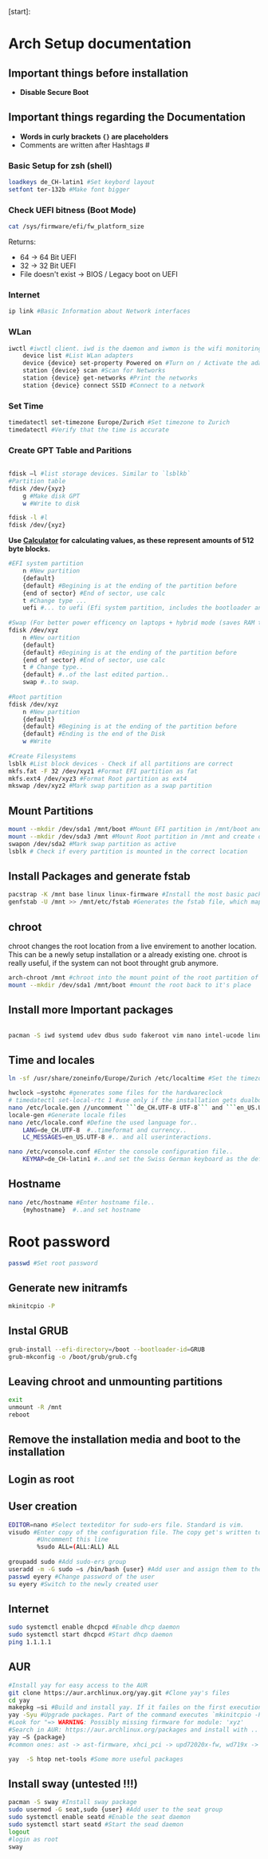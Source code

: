 [start]: 
# Arch Setup documentation 

## Important things before installation
- **Disable Secure Boot**
  
## Important things regarding the Documentation
- **Words in curly brackets `{}` are placeholders**
- Comments are written after Hashtags #

### Basic Setup for zsh (shell)
```bash
loadkeys de_CH-latin1 #Set keybord layout
setfont ter-132b #Make font bigger
```

### Check UEFI bitness (Boot Mode)
```bash
cat /sys/firmware/efi/fw_platform_size 
```
Returns:
- 64 -> 64 Bit UEFI
- 32 -> 32 Bit UEFI
- File doesn't exist -> BIOS / Legacy boot on UEFI


### Internet
```bash
ip link #Basic Information about Network interfaces
```

### WLan 
```bash
iwctl #iwctl client. iwd is the daemon and iwmon is the wifi monitoring tool 
    device list #List WLan adapters
    device {device} set-property Powered on #Turn on / Activate the adapter 
    station {device} scan #Scan for Networks
    station {device} get-networks #Print the networks
    station {device} connect SSID #Connect to a network
```

### Set Time
```bash
timedatectl set-timezone Europe/Zurich #Set timezone to Zurich
timedatectl #Verify that the time is accurate
```

### Create GPT Table and Paritions
```bash

fdisk –l #list storage devices. Similar to `lsblkb` 
#Partition table
fdisk /dev/{xyz} 
	g #Make disk GPT
	w #Write to disk 

fdisk -l #l
fdisk /dev/{xyz}
```

**Use [Calculator](https://eyer.life/sectorcalc) for calculating values, as these represent amounts of 512 byte blocks.** 
```bash
#EFI system partition
	n #New partition
	{default} 
	{default} #Begining is at the ending of the partition before
	{end of sector} #End of sector, use calc
	t #Change type ...
	uefi #... to uefi (Efi system partition, includes the bootloader and stuff)
	 
#Swap (For better power efficency on laptops + hybrid mode (saves RAM to Disk)) 
fdisk /dev/xyz 
	n #New oartition
	{default} 
	{default} #Begining is at the ending of the partition before
	{end of sector} #End of sector, use calc
	t # Change type..
	{default} #..of the last edited partion..
	swap #..to swap.
	 
#Root partition
fdisk /dev/xyz 
	n #New partition
	{default} 
	{default} #Begining is at the ending of the partition before
	{default} #Ending is the end of the Disk
	w #Write
  
#Create Filesystems
lsblk #List block devices - Check if all partitions are correct
mkfs.fat -F 32 /dev/xyz1 #Format EFI partition as fat
mkfs.ext4 /dev/xyz3 #Format Root partition as ext4
mkswap /dev/xyz2 #Mark swap partition as a swap partition
```

## Mount Partitions
```bash
mount --mkdir /dev/sda1 /mnt/boot #Mount EFI partition in /mnt/boot and create directory if it doesn't exist yet
mount --mkdir /dev/sda3 /mnt #Mount Root partition in /mnt and create directory if it doesn't exist yet
swapon /dev/sda2 #Mark swap partition as active
lsblk # Check if every partition is mounted in the correct location
```

## Install Packages and generate fstab
```bash
pacstrap -K /mnt base linux linux-firmware #Install the most basic packages for Linux to function.
genfstab -U /mnt >> /mnt/etc/fstab #Generates the fstab file, which maps the UID's of partitions, their fs, their mountpoints and more
```

## chroot 
chroot changes the root location from a live envirement to another location. This can be a newly setup installation or a already existing one. chroot is really useful, if the system can not boot throught grub anymore.

```bash
arch-chroot /mnt #chroot into the mount point of the root partition of the arch installation
mount --mkdir /dev/sda1 /mnt/boot #mount the root back to it's place 
```

## Install more Important packages
```bash

pacman -S iwd systemd udev dbus sudo fakeroot vim nano intel-ucode linux-headers dkms dhcpcd grub efibootmgr s-tui neofetch hyfetch ufw git #installs some really important and some less important packages to the installation

```

## Time and locales
```bash
ln -sf /usr/share/zoneinfo/Europe/Zurich /etc/localtime #Set the timezone

hwclock –systohc #generates some files for the hardwareclock
# timedatectl set-local-rtc 1 #use only if the installation gets dualbooted with Windows, because Windows stores the local time on the hw clock. By default, Arch stores the time in UTC format 
nano /etc/locale.gen //uncomment ```de_CH.UTF-8 UTF-8``` and ```en_US.UTF-8 UTF-8``` #Enable Swiss German and English locale files
locale-gen #Generate locale files
nano /etc/locale.conf #Define the used language for..
	LANG=de_CH.UTF-8  #..timeformat and currency..
	LC_MESSAGES=en_US.UTF-8 #.. and all userinteractions.

nano /etc/vconsole.conf #Enter the console configuration file..
	KEYMAP=de_CH-latin1 #..and set the Swiss German keyboard as the default keyboard
```

## Hostname
```bash
nano /etc/hostname #Enter hostname file.. 
	{myhostname}  #..and set hostname
```  

# Root password
```bash
passwd #Set root password 
```

## Generate new initramfs 
```bash
mkinitcpio -P
```

## Instal GRUB
```bash
grub-install --efi-directory=/boot --bootloader-id=GRUB 
grub-mkconfig -o /boot/grub/grub.cfg 
```

## Leaving chroot and unmounting partitions
```bash
exit
unmount -R /mnt 
reboot
```
## Remove the installation media and boot to the installation
## Login as root
## User creation
```bash
EDITOR=nano #Select texteditor for sudo-ers file. Standard is vim. 
visudo #Enter copy of the configuration file. The copy get's written to the originalfile after exiting and getting verfied by visudo
        #Uncomment this line
		%sudo ALL=(ALL:ALL) ALL 
	
groupadd sudo #Add sudo-ers group 
useradd -m -G sudo –s /bin/bash {user} #Add user and assign them to the 'sudo' group
passwd eyery #Change password of the user
su eyery #Switch to the newly created user 
```

## Internet
```bash
sudo systemctl enable dhcpcd #Enable dhcp daemon
sudo systemctl start dhcpcd #Start dhcp daemon
ping 1.1.1.1 
```

## AUR
```bash
#Install yay for easy access to the AUR 
git clone https://aur.archlinux.org/yay.git #Clone yay's files
cd yay 
makepkg –si #Build and install yay. If it failes on the first execution, just re-run 
yay -Syu #Upgrade packages. Part of the command executes `mkinitcpio -P` which prints `Missing firmware` messages.
#Look for "=> WARNING: Possibly missing firmware for module: 'xyz' 
#Search in AUR: https://aur.archlinux.org/packages and install with ..
yay –S {package}
#common ones: ast -> ast-firmware, xhci_pci -> upd72020x-fw, wd719x -> wd719x-firmware, aic94xx -> aic94xx-firmware 

yay  -S htop net-tools #Some more useful packages
```

## Install sway (**untested !!!**)
```bash
pacman -S sway #Install sway package
sudo usermod -G seat,sudo {user} #Add user to the seat group
sudo systemctl enable seatd #Enable the seat daemon
sudo systemctl start seatd #Start the sead daemon
logout 
#login as root
sway
```
 